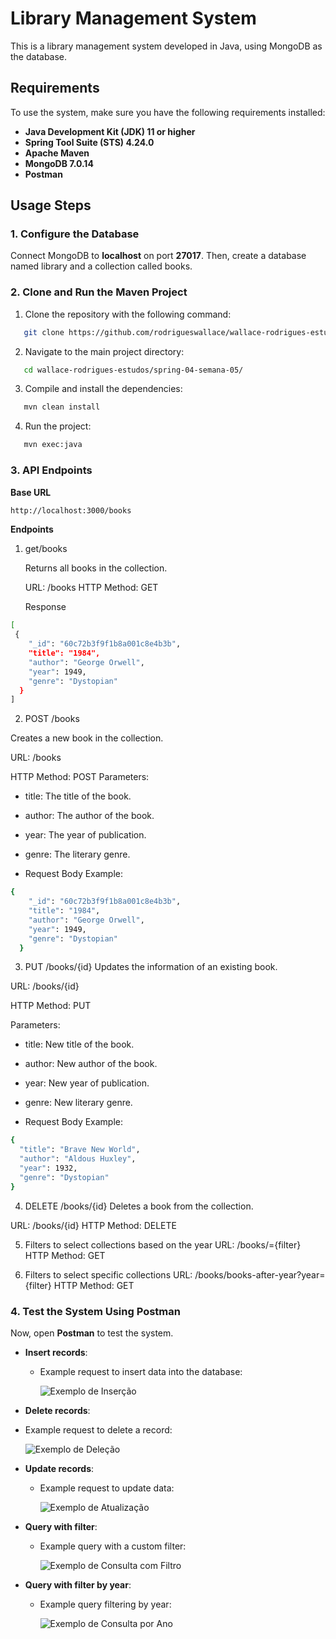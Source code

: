 # Library Management System

This is a library management system developed in Java, using MongoDB as the database.

## Requirements

To use the system, make sure you have the following requirements installed:

- **Java Development Kit (JDK) 11 or higher**
- **Spring Tool Suite (STS) 4.24.0**
- **Apache Maven**
- **MongoDB 7.0.14**
- **Postman**

## Usage Steps

### 1. Configure the Database

Connect MongoDB to **localhost** on port **27017**. Then, create a database named library and a collection called books.

### 2. Clone and Run the Maven Project

1. Clone the repository with the following command:

```bash
   git clone https://github.com/rodrigueswallace/wallace-rodrigues-estudos.git
```

2. Navigate to the main project directory:

```bash
   cd wallace-rodrigues-estudos/spring-04-semana-05/
```

3. Compile and install the dependencies:

```bash
   mvn clean install
```

4. Run the project:

```bash
   mvn exec:java
```

### 3. API Endpoints

**Base URL**

```bash
http://localhost:3000/books
```
**Endpoints**

1. get/books
   
   Returns all books in the collection.

   URL: /books
   HTTP Method: GET

   Response

```bash
[
 {
    "_id": "60c72b3f9f1b8a001c8e4b3b",
    "title": "1984",
    "author": "George Orwell",
    "year": 1949,
    "genre": "Dystopian"
  }
]
```

2. POST /books
   
Creates a new book in the collection.

URL: /books

HTTP Method: POST
Parameters:

- title: The title of the book.
- author: The author of the book.
- year: The year of publication.
- genre: The literary genre.

- Request Body Example:

```bash
{
    "_id": "60c72b3f9f1b8a001c8e4b3b",
    "title": "1984",
    "author": "George Orwell",
    "year": 1949,
    "genre": "Dystopian"
  }
```

3. PUT /books/{id}
Updates the information of an existing book.

URL: /books/{id}

HTTP Method: PUT

Parameters:

- title: New title of the book.
- author: New author of the book.
- year: New year of publication.
- genre: New literary genre.

- Request Body Example:

```bash
{
  "title": "Brave New World",
  "author": "Aldous Huxley",
  "year": 1932,
  "genre": "Dystopian"
}

```

4. DELETE /books/{id}
Deletes a book from the collection.

URL: /books/{id}
HTTP Method: DELETE


5. Filters to select collections based on the year
URL: /books/={filter}
HTTP Method: GET

6. Filters to select specific collections
URL: /books/books-after-year?year={filter}
HTTP Method: GET


### 4. Test the System Using Postman

Now, open **Postman** to test the system.

- **Insert records**:

  - Example request to insert data into the database:

    ![Exemplo de Inserção](img/img_inserir.png)

- **Delete records**:
- Example request to delete a record:

  ![Exemplo de Deleção](img/img_deletar.png)

- **Update records**:

  - Example request to update data:

    ![Exemplo de Atualização](img/img_atualizar.png)

- **Query with filter**:

  - Example query with a custom filter:

    ![Exemplo de Consulta com Filtro](img/img_allFilter.png)

- **Query with filter by year**:

  - Example query filtering by year:

    ![Exemplo de Consulta por Ano](img/img_books-after-year.png)
